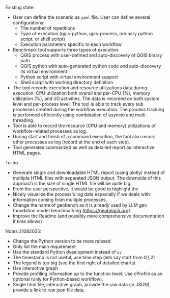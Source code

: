 Existing state:
- User can define the scenario as `yaml` file. User can define several configurations:
    * The number of repetitions
    * Type of execution (qgis-python, qgis-process, ordinary python script, or shell script)
    * Execution parameters specific to each workflow
- Benchmark tool supports three types of execution: 
    * QGIS process with user-defined and auto-discovery of QGIS binary path
    * QGIS python with auto-generated python code and auto-discovery its virtual environment 
    * Python script with virtual environment support
    * Shell script with working directory definition
- The tool records execution and resource utilizations data during execution: CPU utilization both overall and per-CPU (%), memory utilization (%), and I/O activities. The data is recorded on both system level and per-process level. The tool is able to track every sub processes created during the workflow execution. The process tracking is performed efficiently using combination of asyncio and multi-threading.
- Tool is able to record the resource (CPU and memory) utilizations of workflow-related processes as log. 
- During start and finish of a command execution, the tool also recors other processes as log (record at the end of each step).
- Tool generates summarized as well as detailed report as interactive HTML pages.

To-do
- Generate single and downloadable HTML report (using plotly) instead of multiple HTML files with separated JSON output. The downside of this approach is the size of single HTML file will be quite big.
- From the user perspective, it would be good to highlight the 
- Nicely visualize the process's log data especially if we deals with information coming from multiple processes.
- Change the name of geobench as it is already used by LLM geo foundation model benchmarking (https://geobench.org)
- Improve the Readme (and possibly more comprehensive documentation if time allows)

Notes 21082025:
- Change the Python version to be more relaxed
- Only list the main requirement
- Use the standard Python dveelopment instead of `uv`
- The timestamp is not useful, use time step (lets say start from 0,1,2)
- The legend is too big (see the first right of detailed charts)
- Use interactive graph
- Provide profiling information up to the function level. Use cProfile as an optional (only for Python-based workflow).
- Single html file, interactive graph, provide the raw data (in JSON), provide a link to raw json file data.
